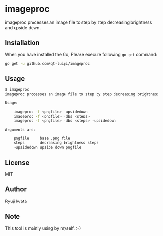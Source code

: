 # imageproc

imageproc processes an image file to step by step decreasing brightness and upside down.

## Installation

When you have installed the Go, Please execute following `go get` command:

```sh
go get -u github.com/qt-luigi/imageproc
```

## Usage

```sh
$ imageproc
imageproc processes an image file to step by step decreasing brightness and upside down.

Usage:

	imageproc -f <pngfile> -upsidedown
	imageproc -f <pngfile> -dbs <steps>
	imageproc -f <pngfile> -dbs <steps> -upsidedown

Arguments are:

	pngfile		base .png file
	steps		decreasing brightness steps
	-upsidedown	upside down pngfile
```

## License

MIT

## Author

Ryuji Iwata

## Note

This tool is mainly using by myself. :-)
